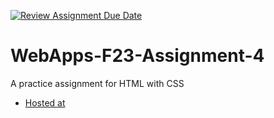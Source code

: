 [![Review Assignment Due Date](https://classroom.github.com/assets/deadline-readme-button-24ddc0f5d75046c5622901739e7c5dd533143b0c8e959d652212380cedb1ea36.svg)](https://classroom.github.com/a/4tKarLeg)
# WebApps-F23-Assignment-4
A practice assignment for HTML with CSS

* [Hosted at](https://44-563-webapps-f23.github.io/44563-webapps-f23-assignment4-S566629/playpart.html)
